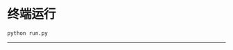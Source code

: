 # 终端运行

```shell
python run.py
```
*********************************************************************************************************************************************************************************************************************************************************************************************************************************************************************************************************************************************************************************************************************************************************************************************************************************************************************************************************************************************************************************